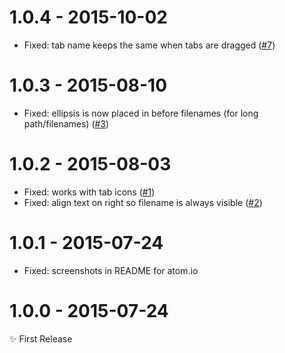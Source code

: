 # 1.0.4 - 2015-10-02

- Fixed: tab name keeps the same when tabs are dragged
([#7](https://github.com/MoOx/atom-smart-tab-name/issues/7))

# 1.0.3 - 2015-08-10

- Fixed: ellipsis is now placed in before filenames (for long path/filenames)
([#3](https://github.com/MoOx/atom-smart-tab-name/issues/3))

# 1.0.2 - 2015-08-03

- Fixed: works with tab icons
([#1](https://github.com/MoOx/atom-smart-tab-name/issues/1))
- Fixed: align text on right so filename is always visible
([#2](https://github.com/MoOx/atom-smart-tab-name/issues/2))

# 1.0.1 - 2015-07-24

- Fixed: screenshots in README for atom.io

# 1.0.0 - 2015-07-24

✨ First Release
